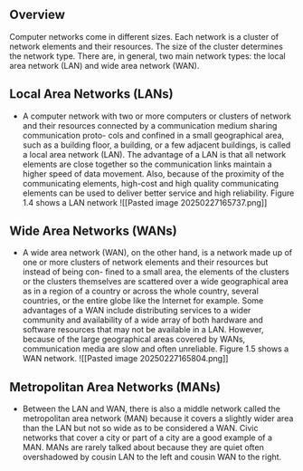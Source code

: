 ## Overview

Computer networks come in different sizes. Each network is a cluster of network elements and their resources. The size of the cluster determines the network type. There are, in general, two main network types: the local area network (LAN) and wide area network (WAN).

## Local Area Networks (LANs)

- A computer network with two or more computers or clusters of network and their resources connected by a communication medium sharing communication proto- cols and confined in a small geographical area, such as a building floor, a building, or a few adjacent buildings, is called a local area network (LAN). The advantage of a LAN is that all network elements are close together so the communication links maintain a higher speed of data movement. Also, because of the proximity of the communicating elements, high-cost and high quality communicating elements can be used to deliver better service and high reliability. Figure 1.4 shows a LAN network
![[Pasted image 20250227165737.png]]
## Wide Area Networks (WANs)

- A wide area network (WAN), on the other hand, is a network made up of one or more clusters of network elements and their resources but instead of being con- fined to a small area, the elements of the clusters or the clusters themselves are scattered over a wide geographical area as in a region of a country or across the whole country, several countries, or the entire globe like the Internet for example. Some advantages of a WAN include distributing services to a wider community and availability of a wide array of both hardware and software resources that may not be available in a LAN. However, because of the large geographical areas covered by WANs, communication media are slow and often unreliable. Figure 1.5 shows a WAN network.
![[Pasted image 20250227165804.png]]
## Metropolitan Area Networks (MANs)

- Between the LAN and WAN, there is also a middle network called the metropolitan area network (MAN) because it covers a slightly wider area than the LAN but not so wide as to be considered a WAN. Civic networks that cover a city or part of a city are a good example of a MAN. MANs are rarely talked about because they are quiet often overshadowed by cousin LAN to the left and cousin WAN to the right.